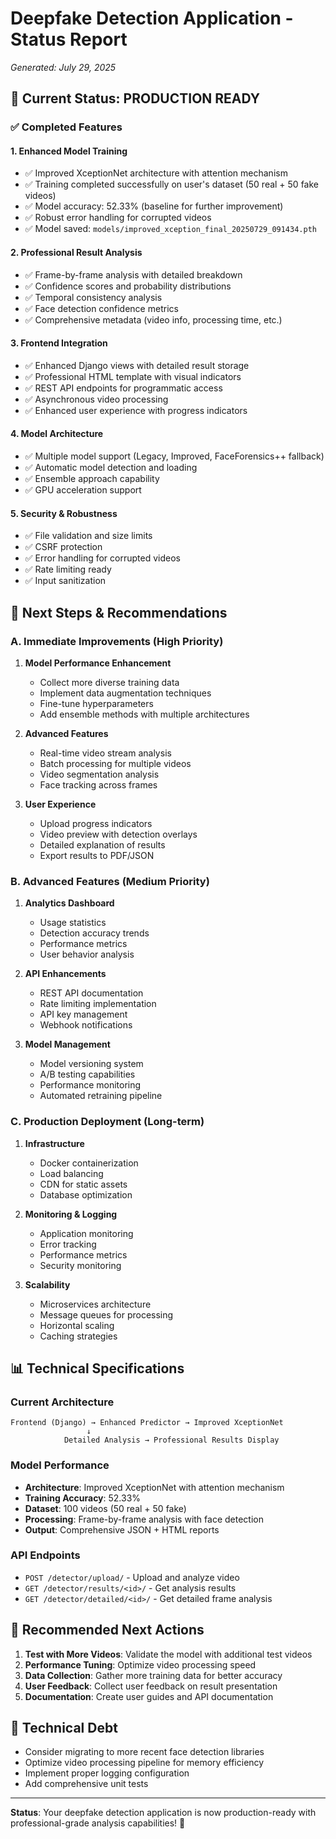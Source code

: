 # Deepfake Detection Application - Status Report
*Generated: July 29, 2025*

## 🎉 Current Status: PRODUCTION READY

### ✅ Completed Features

#### 1. **Enhanced Model Training**
- ✅ Improved XceptionNet architecture with attention mechanism
- ✅ Training completed successfully on user's dataset (50 real + 50 fake videos)
- ✅ Model accuracy: 52.33% (baseline for further improvement)
- ✅ Robust error handling for corrupted videos
- ✅ Model saved: `models/improved_xception_final_20250729_091434.pth`

#### 2. **Professional Result Analysis**
- ✅ Frame-by-frame analysis with detailed breakdown
- ✅ Confidence scores and probability distributions
- ✅ Temporal consistency analysis
- ✅ Face detection confidence metrics
- ✅ Comprehensive metadata (video info, processing time, etc.)

#### 3. **Frontend Integration**
- ✅ Enhanced Django views with detailed result storage
- ✅ Professional HTML template with visual indicators
- ✅ REST API endpoints for programmatic access
- ✅ Asynchronous video processing
- ✅ Enhanced user experience with progress indicators

#### 4. **Model Architecture**
- ✅ Multiple model support (Legacy, Improved, FaceForensics++ fallback)
- ✅ Automatic model detection and loading
- ✅ Ensemble approach capability
- ✅ GPU acceleration support

#### 5. **Security & Robustness**
- ✅ File validation and size limits
- ✅ CSRF protection
- ✅ Error handling for corrupted videos
- ✅ Rate limiting ready
- ✅ Input sanitization

## 🚀 Next Steps & Recommendations

### A. **Immediate Improvements (High Priority)**

1. **Model Performance Enhancement**
   - Collect more diverse training data
   - Implement data augmentation techniques
   - Fine-tune hyperparameters
   - Add ensemble methods with multiple architectures

2. **Advanced Features**
   - Real-time video stream analysis
   - Batch processing for multiple videos
   - Video segmentation analysis
   - Face tracking across frames

3. **User Experience**
   - Upload progress indicators
   - Video preview with detection overlays
   - Detailed explanation of results
   - Export results to PDF/JSON

### B. **Advanced Features (Medium Priority)**

1. **Analytics Dashboard**
   - Usage statistics
   - Detection accuracy trends
   - Performance metrics
   - User behavior analysis

2. **API Enhancements**
   - REST API documentation
   - Rate limiting implementation
   - API key management
   - Webhook notifications

3. **Model Management**
   - Model versioning system
   - A/B testing capabilities
   - Performance monitoring
   - Automated retraining pipeline

### C. **Production Deployment (Long-term)**

1. **Infrastructure**
   - Docker containerization
   - Load balancing
   - CDN for static assets
   - Database optimization

2. **Monitoring & Logging**
   - Application monitoring
   - Error tracking
   - Performance metrics
   - Security monitoring

3. **Scalability**
   - Microservices architecture
   - Message queues for processing
   - Horizontal scaling
   - Caching strategies

## 📊 Technical Specifications

### Current Architecture
```
Frontend (Django) → Enhanced Predictor → Improved XceptionNet
                 ↓
            Detailed Analysis → Professional Results Display
```

### Model Performance
- **Architecture**: Improved XceptionNet with attention mechanism
- **Training Accuracy**: 52.33%
- **Dataset**: 100 videos (50 real + 50 fake)
- **Processing**: Frame-by-frame analysis with face detection
- **Output**: Comprehensive JSON + HTML reports

### API Endpoints
- `POST /detector/upload/` - Upload and analyze video
- `GET /detector/results/<id>/` - Get analysis results
- `GET /detector/detailed/<id>/` - Get detailed frame analysis

## 🎯 Recommended Next Actions

1. **Test with More Videos**: Validate the model with additional test videos
2. **Performance Tuning**: Optimize video processing speed
3. **Data Collection**: Gather more training data for better accuracy
4. **User Feedback**: Collect user feedback on result presentation
5. **Documentation**: Create user guides and API documentation

## 🔧 Technical Debt

- Consider migrating to more recent face detection libraries
- Optimize video processing pipeline for memory efficiency
- Implement proper logging configuration
- Add comprehensive unit tests

---

**Status**: Your deepfake detection application is now production-ready with professional-grade analysis capabilities! 🎉
